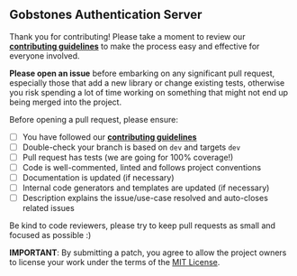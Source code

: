 ## Gobstones Authentication Server

Thank you for contributing! Please take a moment to review our [**contributing guidelines**](https://github.com/gobstones/gobstones-gbb-parser/blob/master/CONTRIBUTING.md)
to make the process easy and effective for everyone involved.

**Please open an issue** before embarking on any significant pull request,
especially those that add a new library or change existing tests, otherwise you
risk spending a lot of time working on something that might not end up being
merged into the project.

Before opening a pull request, please ensure:

- [ ] You have followed our [**contributing guidelines**](https://github.com/gobstones/gobstones-gbb-parser/blob/master/CONTRIBUTING.md)
- [ ] Double-check your branch is based on `dev` and targets `dev`
- [ ] Pull request has tests (we are going for 100% coverage!)
- [ ] Code is well-commented, linted and follows project conventions
- [ ] Documentation is updated (if necessary)
- [ ] Internal code generators and templates are updated (if necessary)
- [ ] Description explains the issue/use-case resolved and auto-closes related issues

Be kind to code reviewers, please try to keep pull requests as small and focused as possible :)

**IMPORTANT**: By submitting a patch, you agree to allow the project
owners to license your work under the terms of the [MIT License](https://github.com/gobstones/gobstones-gbb-parser/blob/master/LICENSE.md).
